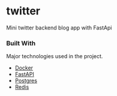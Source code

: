 # twitter

Mini twitter backend blog app with FastApi

### Built With <a name = "built-with"></a>
Major technologies used in the project.
- [Docker](https://www.docker.com/)
- [FastAPI](https://fastapi.tiangolo.com)
- [Postgres](https://www.postgresql.org/)
- [Redis](https://redis.io/)

